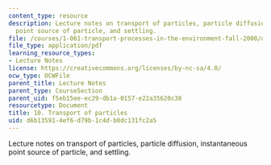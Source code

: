 ```yaml
---
content_type: resource
description: Lecture notes on transport of particles, particle diffusion, instantaneous
  point source of particle, and settling.
file: /courses/1-061-transport-processes-in-the-environment-fall-2008/d6b135914ef6d79b1c4db0dc131fc2a5_lec_10.pdf
file_type: application/pdf
learning_resource_types:
- Lecture Notes
license: https://creativecommons.org/licenses/by-nc-sa/4.0/
ocw_type: OCWFile
parent_title: Lecture Notes
parent_type: CourseSection
parent_uid: f5eb15ee-ec29-db1a-0157-e22a35620c38
resourcetype: Document
title: 10. Transport of particles
uid: d6b13591-4ef6-d79b-1c4d-b0dc131fc2a5
---
```

Lecture notes on transport of particles, particle diffusion, instantaneous point source of particle, and settling.